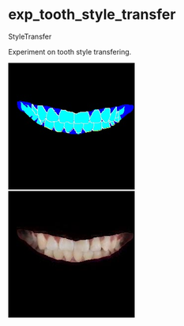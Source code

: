 # exp_tooth_style_transfer
StyleTransfer

Experiment on tooth style transfering. 

![content](https://github.com/kentechx/exp_tooth_style_transfer/blob/main/content.jpg)
![style](https://github.com/kentechx/exp_tooth_style_transfer/blob/main/output.jpg)
